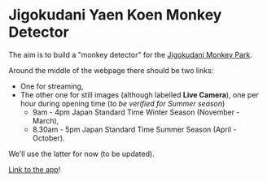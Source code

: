 # Jigokudani Yaen Koen Monkey Detector

The aim is to build a "monkey detector" for the [Jigokudani Monkey Park](https://en.jigokudani-yaenkoen.co.jp/).

Around the middle of the webpage there should be two links:
- One for streaming,
- The other one for still images (although labelled **Live Camera**), one per hour during opening time (*to be verified for Summer season*)
  - 9am - 4pm Japan Standard Time Winter Season (November - March),
  - 8.30am - 5pm Japan Standard Time Summer Season (April - October).

We'll use the latter for now (to be updated).

[Link to the app](https://jigokudaniyaenkoenmonkeydetector-jfyf2q7vfqtqwxka9sgk2k.streamlit.app/)!
